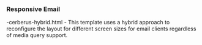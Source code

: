 ### Responsive Email

-cerberus-hybrid.html - This template uses a hybrid approach to reconfigure the layout for different screen sizes for email clients regardless of media query support.
